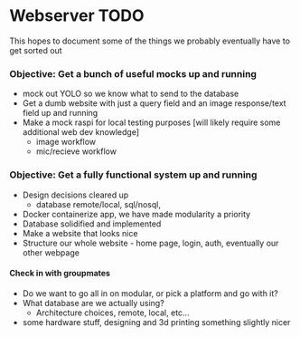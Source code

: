 # Webserver TODO

This hopes to document some of the things we probably eventually have to get sorted out


### Objective: Get a bunch of useful mocks up and running
- mock out YOLO so we know what to send to the database
- Get a dumb website with just a query field and an image response/text field up and running
- Make a mock raspi for local testing purposes [will likely require some additional web dev knowledge]
  - image workflow
  - mic/recieve workflow


### Objective: Get a fully functional system up and running
- Design decisions cleared up
  - database remote/local, sql/nosql, 
- Docker containerize app, we have made modularity a priority
- Database solidified and implemented
- Make a website that looks nice
- Structure our whole website - home page, login, auth, eventually our other webpage


#### Check in with groupmates
- Do we want to go all in on modular, or pick a platform and go with it?
- What database are we actually using?
  - Architecture choices, remote, local, etc...
- some hardware stuff, designing and 3d printing something slightly nicer